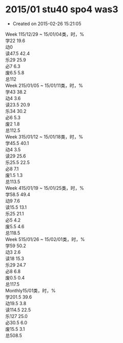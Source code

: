 # 2015/01 stu40 spo4 was3

* Created on 2015-02-26 15:21:05

Week 115/12/29 ~ 15/01/04类，时，%  
学22     19.6  
动0  
读47.5  42.4  
乐29     25.9  
必7         6.3  
废6.5      5.8  
总112  
Week 215/01/05 ~ 15/01/11类，时，%  
学43     38.2  
动4         3.6  
读23.5  20.9  
乐34     30.2  
必6         5.3  
废2         1.8  
总112.5  
Week 315/01/12 ~ 15/01/18类，时，%  
学45.5  40.1  
动4         3.5  
读29     25.6  
乐25.5  22.5  
必8         7.1  
废1.5      1.3  
总113.5  
Week 415/01/19 ~ 15/01/25类，时，%  
学58.5  49.4  
动9         7.6  
读15.5  13.1  
乐25     21.1  
必5         4.2  
废5.5      4.6  
总118.5  
Week 515/01/26 ~ 15/02/01类，时，%  
学59     50.2  
动3         2.6  
读18     15.3  
乐29     24.7  
必8         6.8  
废0.5      0.4  
总117.5  
Monthly15/01类，时，%  
学201.5  39.6  
动19.5      3.8  
读114.5  22.5  
乐127     25.0  
必30.5      6.0  
废15.5      3.1  
总508.5

